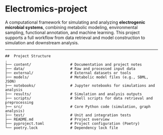 # Electromics-project

A computational framework for simulating and analyzing **electrogenic microbial systems**, combining metabolic modeling, environmental sampling, functional annotation, and machine learning. This project supports a full workflow from data retrieval and model construction to simulation and downstream analysis.

---
```
##  Project Structure
.
├── content/                  # Documentation and project notes
├── data/                     # Raw and processed input data
├── external/                 # External datasets or tools
├── models/                   # Metabolic model files (e.g., SBML, JSON)
├── notebooks/                # Jupyter notebooks for simulations and analysis
├── results/                  # Simulation and analysis outputs
├── scripts/                  # Shell scripts for data retrieval and preprocessing
├── src/                      # Core Python code (simulation, graph analysis)
├── test/                     # Unit and integration tests
├── README.md                 # Project overview
├── pyproject.toml            # Project configuration (Poetry)
└── poetry.lock               # Dependency lock file
```
